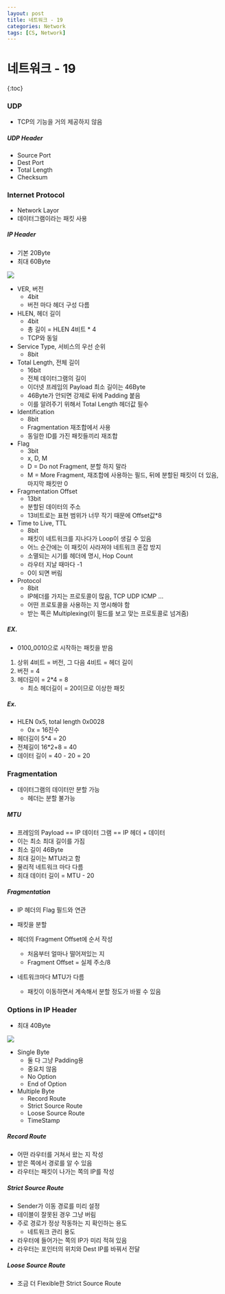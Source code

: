 ```yaml
---
layout: post
title: 네트워크 - 19
categories: Network
tags: [CS, Network]
---
```


# 네트워크 - 19

{:toc}

### UDP

- TCP의 기능을 거의 제공하지 않음

##### UDP Header

- Source Port
- Dest Port
- Total Length
- Checksum

### Internet Protocol

- Network Layor
- 데이터그램이라는 패킷 사용

##### IP Header

- 기본 20Byte
- 최대 60Byte

<img src="https://github.com/L-Hyun/L-Hyun.github.io/blob/main/assets/Network/19-1.png?raw=true"/>

- VER, 버전
  - 4bit
  - 버전 마다 헤더 구성 다름
- HLEN, 헤더 길이
  - 4bit
  - 총 길이 = HLEN 4비트 \* 4
  - TCP와 동일
- Service Type, 서비스의 우선 순위
  - 8bit
- Total Length, 전체 길이
  - 16bit
  - 전체 데이터그램의 길이
  - 이더넷 프레임의 Payload 최소 길이는 46Byte
  - 46Byte가 안되면 강제로 뒤에 Padding 붙음
  - 이를 알려주기 위해서 Total Length 헤더값 필수
- Identification
  - 8bit
  - Fragmentation 재조합에서 사용
  - 동일한 ID를 가진 패킷들끼리 재조합
- Flag
  - 3bit
  - x, D, M
  - D = Do not Fragment, 분할 하지 말라
  - M = More Fragment, 재조합에 사용하는 필드, 뒤에 분할된 패킷이 더 있음, 마지막 패킷만 0
- Fragmentation Offset
  - 13bit
  - 분할된 데이터의 주소
  - 13비트로는 표현 범위가 너무 작기 때문에 Offset값\*8
- Time to Live, TTL
  - 8bit
  - 패킷이 네트워크를 지나다가 Loop이 생길 수 있음
  - 어느 순간에는 이 패킷이 사라져야 네트워크 혼잡 방지
  - 소멸되는 시기를 헤더에 명시, Hop Count
  - 라우터 지날 때마다 -1
  - 0이 되면 버림
- Protocol
  - 8bit
  - IP헤더를 가지는 프로토콜이 많음, TCP UDP ICMP ...
  - 어떤 프로토콜을 사용하는 지 명시해야 함
  - 받는 쪽은 Multiplexing(이 필드를 보고 맞는 프로토콜로 넘겨줌)

##### EX.

- 0100_0010으로 시작하는 패킷을 받음

1. 상위 4비트 = 버전, 그 다음 4비트 = 헤더 길이
2. 버전 = 4
3. 헤더길이 = 2\*4 = 8
   - 최소 헤더길이 = 20이므로 이상한 패킷

##### Ex.

- HLEN 0x5, total length 0x0028
  - 0x = 16진수
- 헤더길이 5\*4 = 20
- 전체길이 16\*2+8 = 40
- 데이터 길이 = 40 - 20 = 20

### Fragmentation

- 데이터그램의 데이터만 분할 가능
  - 헤더는 분할 불가능

##### MTU

- 프레임의 Payload == IP 데이터 그램 == IP 헤더 + 데이터
- 이는 최소 최대 길이를 가짐
- 최소 길이 46Byte
- 최대 길이는 MTU라고 함
- 물리적 네트워크 마다 다름
- 최대 데이터 길이 = MTU - 20

##### Fragmentation

- IP 헤더의 Flag 필드와 연관
- 패킷을 분할
- 헤더의 Fragment Offset에 순서 작성

  - 처음부터 얼마나 떨어져있는 지
  - Fragment Offset = 실제 주소/8

- 네트워크마다 MTU가 다름
  - 패킷이 이동하면서 계속해서 분할 정도가 바뀔 수 있음

### Options in IP Header

- 최대 40Byte

<img src="https://github.com/L-Hyun/L-Hyun.github.io/blob/main/assets/Network/19-1.png?raw=true"/>

- Single Byte
  - 둘 다 그냥 Padding용
  - 중요치 않음
  - No Option
  - End of Option
- Multiple Byte
  - Record Route
  - Strict Source Route
  - Loose Source Route
  - TimeStamp

##### Record Route

- 어떤 라우터를 거쳐서 왔는 지 작성
- 받은 쪽에서 경로를 알 수 있음
- 라우터는 패킷이 나가는 쪽의 IP를 작성

##### Strict Source Route

- Sender가 이동 경로를 미리 설정
- 테이블이 잘못된 경우 그냥 버림
- 주로 경로가 정상 작동하는 지 확인하는 용도
  - 네트워크 관리 용도
- 라우터에 들어가는 쪽의 IP가 미리 적혀 있음
- 라우터는 포인터의 위치와 Dest IP를 바꿔서 전달

##### Loose Source Route

- 조금 더 Flexible한 Strict Source Route
